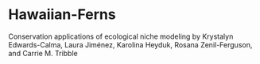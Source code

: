 # Hawaiian-Ferns
Conservation applications of ecological niche modeling
by Krystalyn Edwards-Calma, Laura Jiménez, Karolina Heyduk, Rosana Zenil-Ferguson, and Carrie M. Tribble